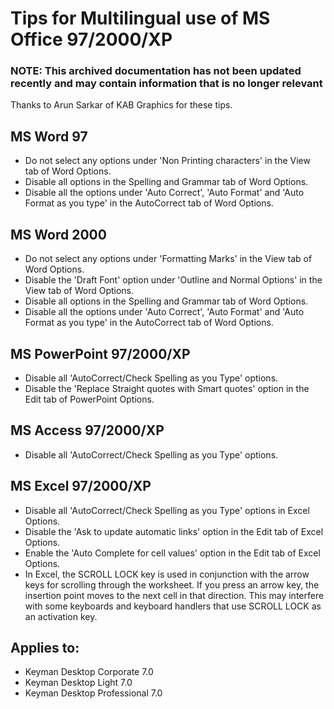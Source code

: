 # Tips for Multilingual use of MS Office 97/2000/XP

### **NOTE**: This archived documentation has not been updated recently and may contain information that is no longer relevant


Thanks to Arun Sarkar of KAB Graphics for these tips.

<h2>MS Word 97</h2>
<ul>
<li />Do not select any options under 'Non Printing characters' in the View tab of Word Options.
<li />Disable all options in the Spelling and Grammar tab of Word Options. 
<li />Disable all the options under 'Auto Correct', 'Auto Format' and 'Auto Format as you type' in the AutoCorrect tab of Word Options. 
</ul>

<h2>MS Word 2000</h2>
<ul>
<li />Do not select any options under 'Formatting Marks' in the View tab of Word Options.
<li />Disable the 'Draft Font' option under 'Outline and Normal Options' in the View tab of Word Options. 
<li />Disable all options in the Spelling and Grammar tab of Word Options. 
<li />Disable all the options under 'Auto Correct', 'Auto Format' and 'Auto Format as you type' in the AutoCorrect tab of Word Options.
</ul>

<h2>MS PowerPoint 97/2000/XP</h2>
<ul>
<li />Disable all 'AutoCorrect/Check Spelling as you Type' options.
<li />Disable the 'Replace Straight quotes with Smart quotes' option in the Edit tab of PowerPoint Options.
</ul>

<h2>MS Access 97/2000/XP</h2>
<ul>
<li />Disable all 'AutoCorrect/Check Spelling as you Type' options.
</ul>

<h2>MS Excel 97/2000/XP</h2>
<ul>
<li />Disable all 'AutoCorrect/Check Spelling as you Type' options in Excel Options.
<li />Disable the 'Ask to update automatic links' option in the Edit tab of Excel Options.
<li />Enable the 'Auto Complete for cell values' option in the Edit tab of Excel Options.
<li />In Excel, the SCROLL LOCK key is used in conjunction with the arrow keys for scrolling through the worksheet. If you press an arrow key, the insertion point moves to the next cell in that direction. This may interfere with some keyboards and keyboard handlers that use SCROLL LOCK as an activation key.
</ul>

## Applies to:
 * Keyman Desktop Corporate 7.0
 * Keyman Desktop Light 7.0
 * Keyman Desktop Professional 7.0
